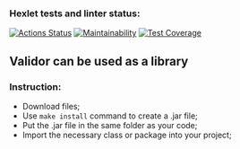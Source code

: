 ### Hexlet tests and linter status:
[![Actions Status](https://github.com/maxtiish/java-project-78/actions/workflows/hexlet-check.yml/badge.svg)](https://github.com/maxtiish/java-project-78/actions)
[![Maintainability](https://api.codeclimate.com/v1/badges/a5d0b734732ae3e09489/maintainability)](https://codeclimate.com/github/maxtiish/java-project-78/maintainability)
[![Test Coverage](https://api.codeclimate.com/v1/badges/a5d0b734732ae3e09489/test_coverage)](https://codeclimate.com/github/maxtiish/java-project-78/test_coverage)

## Validor can be used as a library
### Instruction:
* Download files;
* Use ```make install``` command to create a .jar file;
* Put the .jar file in the same folder as your code;
* Import the necessary class or package into your project;

